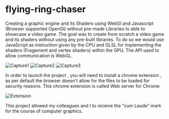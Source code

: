 # flying-ring-chaser

Creating a graphic engine and its Shaders using WebGl and Javascript (Browser supported OpenGl) without pre-made Libraries to able to showcase a video game .The goal was to create from scratch a video game and its shaders without using any pre-built libraries. To do so we would use JavaScript as instruction given by the CPU and GLSL for implementing the shaders (Fragement and vertex shaders) within the GPU. The API used to allow communication is WebGL.

![Capture1](https://user-images.githubusercontent.com/17762123/131792915-dcb56787-773b-4c9b-ab0b-aaed81836d3c.PNG)
![Capture2](https://user-images.githubusercontent.com/17762123/131792926-5139ad14-7a92-4f92-88e9-a8a55958f921.PNG)
![Capture3](https://user-images.githubusercontent.com/17762123/131793732-adce3b5b-4ffe-4040-8925-b13ec2dad5c3.PNG)

In order to launch the project , you will need to install a chrome extension , as per default the browser doesn't allow for the files to be loaded for security reasons.
This chrome extension is called Web server for Chrome 


![Extension](https://user-images.githubusercontent.com/17762123/132486404-0f807075-bc23-4085-8523-124790c51a41.PNG)


This project allowed my colleagues and I to receive the "cum Laude" mark for the course of computer graphics.
